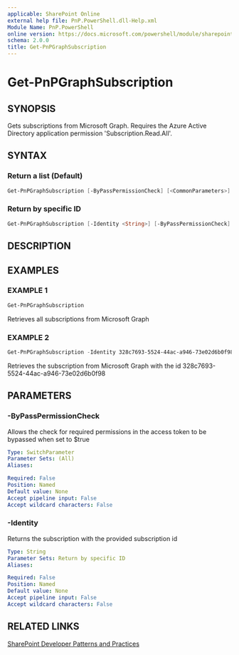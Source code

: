 ```yaml
---
applicable: SharePoint Online
external help file: PnP.PowerShell.dll-Help.xml
Module Name: PnP.PowerShell
online version: https://docs.microsoft.com/powershell/module/sharepoint-pnp/get-pnpgraphsubscription
schema: 2.0.0
title: Get-PnPGraphSubscription
---
```


# Get-PnPGraphSubscription

## SYNOPSIS
Gets subscriptions from Microsoft Graph. Requires the Azure Active Directory application permission 'Subscription.Read.All'.

## SYNTAX

### Return a list (Default)
```powershell
Get-PnPGraphSubscription [-ByPassPermissionCheck] [<CommonParameters>]
```

### Return by specific ID
```powershell
Get-PnPGraphSubscription [-Identity <String>] [-ByPassPermissionCheck] [<CommonParameters>]
```

## DESCRIPTION

## EXAMPLES

### EXAMPLE 1
```powershell
Get-PnPGraphSubscription
```

Retrieves all subscriptions from Microsoft Graph

### EXAMPLE 2
```powershell
Get-PnPGraphSubscription -Identity 328c7693-5524-44ac-a946-73e02d6b0f98
```

Retrieves the subscription from Microsoft Graph with the id 328c7693-5524-44ac-a946-73e02d6b0f98

## PARAMETERS

### -ByPassPermissionCheck
Allows the check for required permissions in the access token to be bypassed when set to $true

```yaml
Type: SwitchParameter
Parameter Sets: (All)
Aliases:

Required: False
Position: Named
Default value: None
Accept pipeline input: False
Accept wildcard characters: False
```

### -Identity
Returns the subscription with the provided subscription id

```yaml
Type: String
Parameter Sets: Return by specific ID
Aliases:

Required: False
Position: Named
Default value: None
Accept pipeline input: False
Accept wildcard characters: False
```

## RELATED LINKS

[SharePoint Developer Patterns and Practices](https://aka.ms/sppnp)